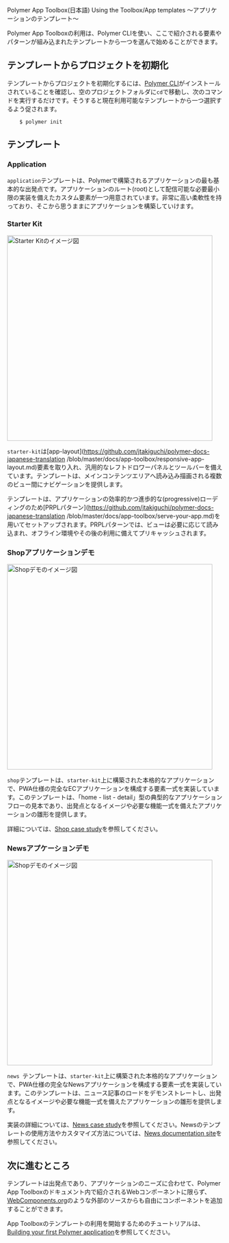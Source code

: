 Polymer App Toolbox(日本語) Using the Toolbox/App templates 〜アプリケーションのテンプレート〜

Polymer App Toolboxの利用は、Polymer CLIを使い、ここで紹介される要素やパターンが組み込まれたテンプレートから一つを選んで始めることができます。

## テンプレートからプロジェクトを初期化

テンプレートからプロジェクトを初期化するには、[Polymer CLI](https://www.polymer-project.org/2.0/docs/tools/polymer-cli)がインストールされていることを確認し、空のプロジェクトフォルダに`cd`で移動し、次のコマンドを実行するだけです。そうすると現在利用可能なテンプレートから一つ選択するよう促されます。

~~~
    $ polymer init
~~~

## テンプレート

### Application

`application`テンプレートは、Polymerで構築されるアプリケーションの最も基本的な出発点です。アプリケーションのルート(root)として配信可能な必要最小限の実装を備えたカスタム要素が一つ用意されています。非常に高い柔軟性を持っており、そこから思うままにアプリケーションを構築していけます。

### Starter Kit


<img src="https://www.polymer-project.org/images/1.0/toolbox/starter-kit.png" width="480" alt="Starter Kitのイメージ図">

`starter-kit`は[app-layout](https://github.com/jtakiguchi/polymer-docs-japanese-translation
/blob/master/docs/app-toolbox/responsive-app-layout.md)要素を取り入れ、汎用的なレフトドロワーパネルとツールバーを備えています。テンプレートは、メインコンテンツエリアへ読み込み描画される複数のビュー間にナビゲーションを提供します。

テンプレートは、アプリケーションの効率的かつ進歩的な(progressive)ローディングのため[PRPLパターン](https://github.com/jtakiguchi/polymer-docs-japanese-translation
/blob/master/docs/app-toolbox/serve-your-app.md)を用いてセットアップされます。PRPLパターンでは、ビューは必要に応じて読み込まれ、オフライン環境やその後の利用に備えてプリキャッシュされます。

### Shopアプリケーションデモ

<img src="https://www.polymer-project.org/images/1.0/toolbox/shop-template-desktop.png" width="480" alt="Shopデモのイメージ図">

`shop`テンプレートは、`starter-kit`上に構築された本格的なアプリケーションで、PWA仕様の完全なECアプリケーションを構成する要素一式を実装しています。このテンプレートは、「home - list - detail」型の典型的なアプリケーションフローの見本であり、出発点となるイメージや必要な機能一式を備えたアプリケーションの雛形を提供します。

詳細については、[Shop case study](https://www.polymer-project.org/2.0/toolbox/case-study)を参照してください。

### Newsアプケーションデモ

<img src="https://www.polymer-project.org/images/1.0/toolbox/news-template-desktop.png" width="480" alt="Shopデモのイメージ図">

`news `テンプレートは、`starter-kit`上に構築された本格的なアプリケーションで、PWA仕様の完全なNewsアプリケーションを構成する要素一式を実装しています。このテンプレートは、ニュース記事のロードをデモンストレートし、出発点となるイメージや必要な機能一式を備えたアプリケーションの雛形を提供します。

実装の詳細については、[News case study](https://www.polymer-project.org/1.0/toolbox/news-case-study)を参照してください。Newsのテンプレートの使用方法やカスタマイズ方法については、[News documentation site](https://news-docs.polymer-project.org/)を参照してください。

## 次に進むところ

テンプレートは出発点であり、アプリケーションのニーズに合わせて、Polymer App Toolboxのドキュメント内で紹介されるWebコンポーネントに限らず、[WebComponents.org](https://www.webcomponents.org/)のような外部のソースからも自由にコンポーネントを追加することができます。

App Toolboxのテンプレートの利用を開始するためのチュートリアルは、[Building your first Polymer application](https://www.polymer-project.org/2.0/start/toolbox/set-up)を参照してください。
